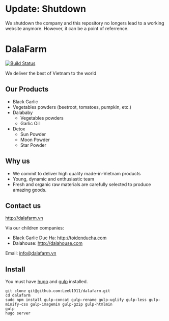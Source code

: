# Update: Shutdown
We shutdown the company and this repository no longers lead to a working website anymore. However, it can be a point of referrence.

# DalaFarm
[![Build Status](https://travis-ci.org/LeeU1911/dalafarm.svg?branch=master)](https://travis-ci.org/LeeU1911/dalafarm)

We deliver the best of Vietnam to the world

## Our Products
* Black Garlic
* Vegetables powders (beetroot, tomatoes, pumpkin, etc.)
* Dalababy
  * Vegetables powders
  * Garlic Oil
* Detox
  * Sun Powder
  * Moon Powder
  * Star Powder
  
## Why us
- We commit to deliver high quality made-in-Vietnam products
- Young, dynamic and enthusiastic team
- Fresh and organic raw materials are carefully selected to produce amazing goods.

## Contact us
http://dalafarm.vn

Via our children companies: 
* Black Garlic Duc Ha: http://toidenducha.com
* Dalahouse: http://dalahouse.com

Email: info@dalafarm.vn

## Install 

You must have [hugo](https://gohugo.io/getting-started/installing/) and [gulp](https://github.com/gulpjs/gulp/blob/v3.9.1/docs/getting-started.md) installed.

```
git clone git@github.com:LeeU1911/dalafarm.git
cd dalafarm 
sudo npm install gulp-concat gulp-rename gulp-uglify gulp-less gulp-minify-css gulp-imagemin gulp-gzip gulp-htmlmin
gulp
hugo server
```



